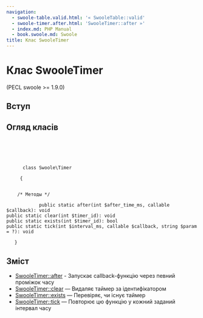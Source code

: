 ```yaml
---
navigation:
  - swoole-table.valid.html: '« SwooleTable::valid'
  - swoole-timer.after.html: 'SwooleTimer::after »'
  - index.md: PHP Manual
  - book.swoole.md: Swoole
title: Клас SwooleTimer
---
```

# Клас SwooleTimer

(PECL swoole >= 1.9.0)

## Вступ

## Огляд класів

```classsynopsis



    
     
      class Swoole\Timer
     
     {


    /* Методы */
    
            public static after(int $after_time_ms, callable $callback): void
public static clear(int $timer_id): void
public static exists(int $timer_id): bool
public static tick(int $interval_ms, callable $callback, string $param = ?): void

   }
```

## Зміст

-   [SwooleTimer::after](swoole-timer.after.html) - Запускає callback-функцію через певний проміжок часу
-   [SwooleTimer::clear](swoole-timer.clear.html) — Видаляє таймер за ідентифікатором
-   [SwooleTimer::exists](swoole-timer.exists.html) — Перевіряє, чи існує таймер
-   [SwooleTimer::tick](swoole-timer.tick.html) — Повторює цю функцію у кожний заданий інтервал часу
